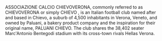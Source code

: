 ASSOCIAZIONE CALCIO CHIEVOVERONA, commonly referred to as CHIEVOVERONA or simply CHIEVO , is an Italian football club named after and based in Chievo, a suburb of 4,500 inhabitants in Verona, Veneto, and owned by Paluani, a bakery product company and the inspiration for their original name, PALUANI CHIEVO. The club shares the 38,402 seater Marc'Antonio Bentegodi stadium with its cross-town rivals Hellas Verona.
